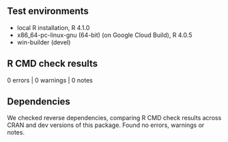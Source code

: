 ## Test environments
* local R installation, R 4.1.0
* x86_64-pc-linux-gnu (64-bit) (on Google Cloud Build), R 4.0.5
* win-builder (devel)


## R CMD check results

0 errors | 0 warnings | 0 notes


## Dependencies

We checked reverse dependencies, comparing R CMD check results across CRAN and dev versions of this package. Found no errors, warnings or notes.